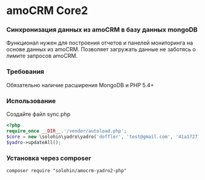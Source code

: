# amoCRM Core2

### Синхронизация данных из amoCRM в базу данных mongoDB

Функционал нужен для построения отчетов и панелей мониторинга на основе данных из amoCRM. Позволяет загружать данные не заботясь о лимите запросов amoCRM.

### Требования

Обязательно наличие расширения MongoDB и PHP 5.4+

###  Использование

Создайте файл sync.php

```php
<?php
require_once __DIR__.'/vendor/autoload.php';
$core = new \solohin\yadro\yadro('doffler', 'test@gmail.com', '41a17271a1f57817271a1f5194978', true);
$yadro->updateAll();
```

### Установка через composer

```
composer require "solohin/amocrm-yadro2-php"
```
